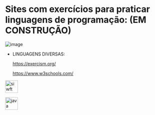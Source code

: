 # Sites com exercícios para praticar linguagens de programação: (EM CONSTRUÇÃO)

![image](https://github.com/mareshbard/mareshbard/assets/125154278/65d085bb-e09b-465d-b2df-ce3e20fbe644)


- LINGUAGENS DIVERSAS:
  
  https://exercism.org/
  
  https://www.w3schools.com/


 </a> <img src="https://github.com/mareshbard/mareshbard/assets/125154278/f2f33cab-60f6-41da-ab82-27c68292ff10" alt="siwft" width="40" height="40"/> </a> 

<a href="https://www.java.com" target="_blank" rel="noreferrer"> <img src="https://github.com/mareshbard/mareshbard/assets/125154278/f2f33cab-60f6-41da-ab82-27c68292ff10" alt="java" width="40" height="40"/> </a> <a href="https://developer.mozilla.org/en-US/docs/Web/JavaScript" target="_blank" rel="noreferrer">
